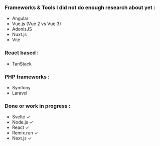 ### Frameworks & Tools I did not do enough research about yet :
- Angular
- Vue.js (Vue 2 vs Vue 3)
- AdonisJS
- Nuxt.js
- Vite

### React based :
- TanStack 

### PHP frameworks : 
- Symfony
- Laravel

### Done or work in progress :
- Svelte ✓
- Node.js ✓
- React ✓
- Remix.run ✓
- Next.js ✓